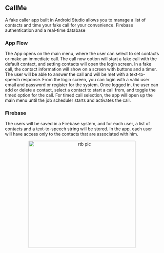 ## CallMe
A fake caller app built in Android Studio allows you to manage a list of contacts and time your fake call for your convenience.
Firebase authentication and a real-time database

### App Flow
The App opens on the main menu, where the user can select to set contacts or make an immediate call. The call now option will start a fake call with the default contact, and setting contacts will open the login screen.
In a fake call, the contact information will show on a screen with buttons and a timer. The user will be able to answer the call and will be met with a text-to-speech response.
From the login screen, you can login with a valid user email and password or register for the system.
Once logged in, the user can add or delete a contact, select a contact to start a call from, and toggle the timed option for the call.
For timed call selection, the app will open up the main menu until the job scheduler starts and activates the call.

### Firebase
The users will be saved in a Firebase system, and for each user, a list of contacts and a text-to-speech string will be stored. In the app, each user will have access only to the contacts that are associated with him.

<p align="center">
  <img src="/rtb.png" width="350" title="rtb pic"/>
</p>
